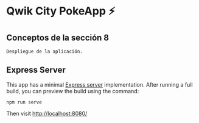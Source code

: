 # Qwik City PokeApp ⚡️

## Conceptos de la sección 8

    Despliegue de la aplicación.

## Express Server

This app has a minimal [Express server](https://expressjs.com/) implementation. After running a full build, you can preview the build using the command:

```
npm run serve
```

Then visit [http://localhost:8080/](http://localhost:8080/)
